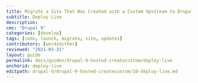 ```yaml
---
title: Migrate a Site That Was Created with a Custom Upstream to Drupal 9
subtitle: Deploy Live
description: 
cms: "Drupal 9"
categories: [develop]
tags: [code, launch, migrate, site, updates]
contributors: [wordsmither]
reviewed: "2021-03-31"
layout: guide
permalink: docs/guides/drupal-9-hosted-createcustom/deploy-live
anchorid: deploy-live
editpath: drupal-9/drupal-9-hosted-createcustom/10-deploy-live.md
---
```


<Partial file="drupal-9/deploy-using-relaunch.md" />

